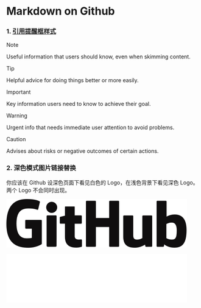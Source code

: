 # Markdown on Github

### 1. [引用提醒框样式](https://docs.github.com/en/get-started/writing-on-github/getting-started-with-writing-and-formatting-on-github/basic-writing-and-formatting-syntax)

> [!NOTE]
> Useful information that users should know, even when skimming content.

> [!TIP]
> Helpful advice for doing things better or more easily.

> [!IMPORTANT]
> Key information users need to know to achieve their goal.

> [!WARNING]
> Urgent info that needs immediate user attention to avoid problems.

> [!CAUTION]
> Advises about risks or negative outcomes of certain actions.



### 2. 深色模式图片链接替换

你应该在 Github 设深色页面下看见白色的 Logo，在浅色背景下看见深色 Logo。两个 Logo 不会同时出现。

![Logo](assets/github-black.svg#gh-light-mode-only)

![Logo](assets/github-white.svg#gh-light-mode-only)

